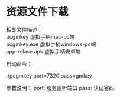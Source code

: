# 资源文件下载
相关文件描述：  
pcgmkey 虚拟手柄mac-pc端  
pcgmkey.exe 虚拟手柄windows-pc端  
app-relase.apk 虚拟手柄安卓端  

启动命令：

./pcgmkey port=7320 pass=gmkey

参数说明： port: 服务监听端口 pass: 认证密码
